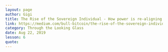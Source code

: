 ```yaml
---
layout: page
author: Gigi
title: The Rise of the Sovereign Individual - How power is re-aligning itself in an internet-native world
link: https://medium.com/bull-bitcoin/the-rise-of-the-sovereign-individual-2201eee82f00
category: Through the Looking Glass
date: Aug 22, 2019
lesson: 6
quote: 
---
```

